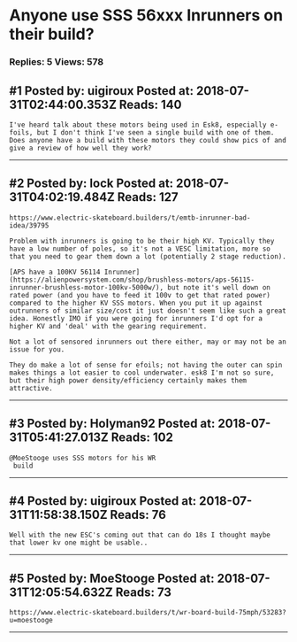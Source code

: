 # Anyone use SSS 56xxx Inrunners on their build?

### Replies: 5 Views: 578

## \#1 Posted by: uigiroux Posted at: 2018-07-31T02:44:00.353Z Reads: 140

```
I've heard talk about these motors being used in Esk8, especially e-foils, but I don't think I've seen a single build with one of them.  Does anyone have a build with these motors they could show pics of and give a review of how well they work?
```

---
## \#2 Posted by: lock Posted at: 2018-07-31T04:02:19.484Z Reads: 127

```
https://www.electric-skateboard.builders/t/emtb-inrunner-bad-idea/39795

Problem with inrunners is going to be their high KV. Typically they have a low number of poles, so it's not a VESC limitation, more so that you need to gear them down a lot (potentially 2 stage reduction).

[APS have a 100KV 56114 Inrunner](https://alienpowersystem.com/shop/brushless-motors/aps-56115-inrunner-brushless-motor-100kv-5000w/), but note it's well down on rated power (and you have to feed it 100v to get that rated power) compared to the higher KV SSS motors. When you put it up against outrunners of similar size/cost it just doesn't seem like such a great idea. Honestly IMO if you were going for inrunners I'd opt for a higher KV and 'deal' with the gearing requirement.

Not a lot of sensored inrunners out there either, may or may not be an issue for you.

They do make a lot of sense for efoils; not having the outer can spin makes things a lot easier to cool underwater. esk8 I'm not so sure, but their high power density/efficiency certainly makes them attractive.
```

---
## \#3 Posted by: Holyman92 Posted at: 2018-07-31T05:41:27.013Z Reads: 102

```
@MoeStooge uses SSS motors for his WR
 build
```

---
## \#4 Posted by: uigiroux Posted at: 2018-07-31T11:58:38.150Z Reads: 76

```
Well with the new ESC's coming out that can do 18s I thought maybe that lower kv one might be usable..
```

---
## \#5 Posted by: MoeStooge Posted at: 2018-07-31T12:05:54.632Z Reads: 73

```
https://www.electric-skateboard.builders/t/wr-board-build-75mph/53283?u=moestooge
```

---

